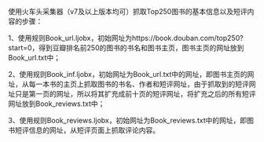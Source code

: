使用火车头采集器（v7及以上版本均可）抓取Top250图书的基本信息以及短评内容的步骤：

1、使用规则Book_url.ljobx，初始网址为https://book.douban.com/top250?start=0，得到豆瓣排名前250的图书的书名和图书主页，图书主页的网址放到Book_url.txt中；

2、使用规则Book_inf.ljobx，初始网址为Book_url.txt中的网址，即图书主页的网址，从每一本书的主页上抓取图书的书名、作者和短评网址，由于抓取到的短评网址只是第一页的网址，所以将其扩充成前十页的短评网址，将扩充之后的所有短评网址放到Book_reviews.txt中；

3、使用规则Book_reviews.ljobx，初始网址为Book_reviews.txt中的网址，即图书短评信息的网址，从短评页面上抓取评论内容。
